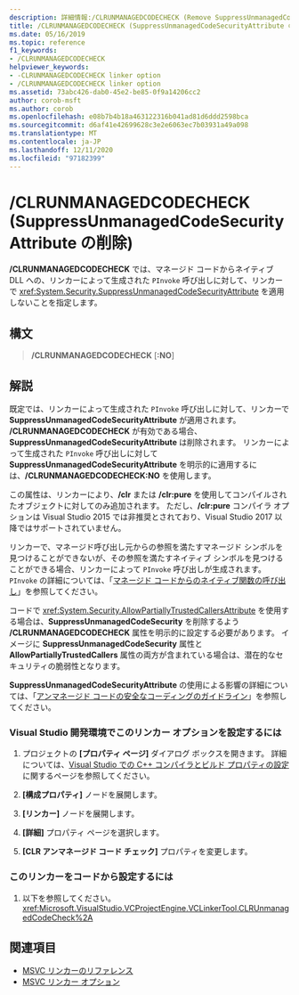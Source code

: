 ```yaml
---
description: 詳細情報:/CLRUNMANAGEDCODECHECK (Remove SuppressUnmanagedCodeSecurityAttribute)
title: /CLRUNMANAGEDCODECHECK (SuppressUnmanagedCodeSecurityAttribute の削除)
ms.date: 05/16/2019
ms.topic: reference
f1_keywords:
- /CLRUNMANAGEDCODECHECK
helpviewer_keywords:
- -CLRUNMANAGEDCODECHECK linker option
- /CLRUNMANAGEDCODECHECK linker option
ms.assetid: 73abc426-dab0-45e2-be85-0f9a14206cc2
author: corob-msft
ms.author: corob
ms.openlocfilehash: e08b7b4b18a463122316b041ad81d6ddd2598bca
ms.sourcegitcommit: d6af41e42699628c3e2e6063ec7b03931a49a098
ms.translationtype: MT
ms.contentlocale: ja-JP
ms.lasthandoff: 12/11/2020
ms.locfileid: "97182399"
---
```

# <a name="clrunmanagedcodecheck-remove-suppressunmanagedcodesecurityattribute"></a>/CLRUNMANAGEDCODECHECK (SuppressUnmanagedCodeSecurityAttribute の削除)

**/CLRUNMANAGEDCODECHECK** では、マネージド コードからネイティブ DLL への、リンカーによって生成された `PInvoke` 呼び出しに対して、リンカーで <xref:System.Security.SuppressUnmanagedCodeSecurityAttribute> を適用しないことを指定します。

## <a name="syntax"></a>構文

> **/CLRUNMANAGEDCODECHECK** [**:NO**]

## <a name="remarks"></a>解説

既定では、リンカーによって生成された `PInvoke` 呼び出しに対して、リンカーで **SuppressUnmanagedCodeSecurityAttribute** が適用されます。 **/CLRUNMANAGEDCODECHECK** が有効である場合、**SuppressUnmanagedCodeSecurityAttribute** は削除されます。 リンカーによって生成された `PInvoke` 呼び出しに対して **SuppressUnmanagedCodeSecurityAttribute** を明示的に適用するには、**/CLRUNMANAGEDCODECHECK:NO** を使用します。

この属性は、リンカーにより、**/clr** または **/clr:pure** を使用してコンパイルされたオブジェクトに対してのみ追加されます。 ただし、**/clr:pure** コンパイラ オプションは Visual Studio 2015 では非推奨とされており、Visual Studio 2017 以降ではサポートされていません。

リンカーで、マネージド呼び出し元からの参照を満たすマネージド シンボルを見つけることができないが、その参照を満たすネイティブ シンボルを見つけることができる場合、リンカーによって `PInvoke` 呼び出しが生成されます。 `PInvoke` の詳細については、「[マネージド コードからのネイティブ関数の呼び出し](../../dotnet/calling-native-functions-from-managed-code.md)」を参照してください。

コードで <xref:System.Security.AllowPartiallyTrustedCallersAttribute> を使用する場合は、**SuppressUnmanagedCodeSecurity** を削除するよう **/CLRUNMANAGEDCODECHECK** 属性を明示的に設定する必要があります。 イメージに **SuppressUnmanagedCodeSecurity** 属性と **AllowPartiallyTrustedCallers** 属性の両方が含まれている場合は、潜在的なセキュリティの脆弱性となります。

**SuppressUnmanagedCodeSecurityAttribute** の使用による影響の詳細については、「[アンマネージド コードの安全なコーディングのガイドライン](/dotnet/framework/security/secure-coding-guidelines-for-unmanaged-code)」を参照してください。

### <a name="to-set-this-linker-option-in-the-visual-studio-development-environment"></a>Visual Studio 開発環境でこのリンカー オプションを設定するには

1. プロジェクトの **[プロパティ ページ]** ダイアログ ボックスを開きます。 詳細については、[Visual Studio での C++ コンパイラとビルド プロパティの設定](../working-with-project-properties.md)に関するページを参照してください。

1. **[構成プロパティ]** ノードを展開します。

1. **[リンカー]** ノードを展開します。

1. **[詳細]** プロパティ ページを選択します。

1. **[CLR アンマネージド コード チェック]** プロパティを変更します。

### <a name="to-set-this-linker-option-programmatically"></a>このリンカーをコードから設定するには

1. 以下を参照してください。<xref:Microsoft.VisualStudio.VCProjectEngine.VCLinkerTool.CLRUnmanagedCodeCheck%2A>

## <a name="see-also"></a>関連項目

- [MSVC リンカーのリファレンス](linking.md)
- [MSVC リンカー オプション](linker-options.md)
